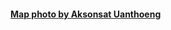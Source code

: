 #### [Map photo by Aksonsat Uanthoeng](https://www.pexels.com/photo/close-up-photo-of-assorted-color-of-push-pins-on-map-1078850/)

